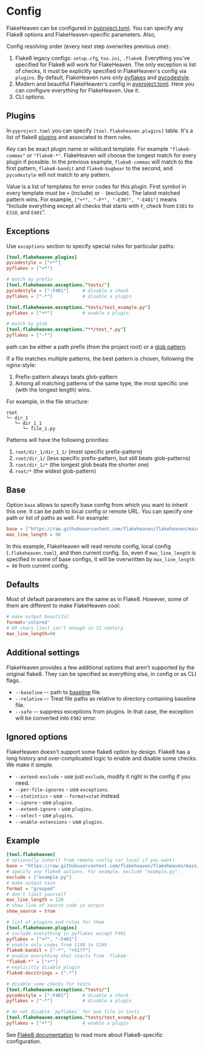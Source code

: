 # Config

FlakeHeaven can be configured in [pyproject.toml](https://www.python.org/dev/peps/pep-0518/). You can specify any Flake8 options and FlakeHeaven-specific parameters. Also,

Config resolving order (every next step overwrites previous one):

1. Flake8 legacy configs: `setup.cfg`, `tox.ini`, `.flake8`. Everything you've specified for Flake8 will work for FlakeHeaven. The only exception is list of checks, it must be explicitly specified in FlakeHeaven's config via `plugins`. By default, FlakeHeaven runs only [pyflakes](https://github.com/PyCQA/pyflakes) and [pycodestyle](https://pypi.org/project/pycodestyle/).
1. Modern and beautiful FlakeHeaven's config in [pyproject.toml](https://www.python.org/dev/peps/pep-0518/). Here you can configure everything for FlakeHeaven. Use it.
1. CLI options.

## Plugins

In `pyproject.toml` you can specify `[tool.flakeheaven.plugins]` table. It's a list of flake8 [plugins](./plugins) and associated to them rules.

Key can be exact plugin name or wildcard template. For example `"flake8-commas"` or `"flake8-*"`. FlakeHeaven will choose the longest match for every plugin if possible. In the previous example, `flake8-commas` will match to the first pattern, `flake8-bandit` and `flake8-bugbear` to the second, and `pycodestyle` will not match to any pattern.

Value is a list of templates for error codes for this plugin. First symbol in every template must be `+` (include) or `-` (exclude). The latest matched pattern wins. For example, `["+*", "-F*", "-E30?", "-E401"]` means "Include everything except all checks that starts with `F`, check from `E301` to `E310`, and `E401`".

## Exceptions

Use `exceptions` section to specify special rules for particular paths:

```toml
[tool.flakeheaven.plugins]
pycodestyle = ["+*"]
pyflakes = ["+*"]

# match by prefix
[tool.flakeheaven.exceptions."tests/"]
pycodestyle = ["-F401"]     # disable a check
pyflakes = ["-*"]           # disable a plugin

[tool.flakeheaven.exceptions."tests/test_example.py"]
pyflakes = ["+*"]           # enable a plugin

# match by glob
[tool.flakeheaven.exceptions."**/test_*.py"]
pyflakes = ["-*"]
```

path can be either a path prefix (from the project root) or a [glob pattern](https://docs.python.org/3/library/fnmatch.html).

If a file matches multiple patterns, the best pattern is chosen, following the nginx-style:
1. Prefix-pattern always beats glob-pattern
2. Among all matching patterns of the same type, the most specific one (with the longest length) wins.

For example, in the file structure:
```
root
└─ dir_1
   └─ dir_1_1
      └─ file_1.py
```

Patterns will have the following priorities:
1. `root/dir_1/dir_1_1/` (most specific prefix-pattern)
2. `root/dir_1/` (less specific prefix-pattern, but still beats glob-patterns)
3. `root/dir_1/*` (the longest glob beats the shorter one)
4. `root/*` (the widest glob-pattern)


## Base

Option `base` allows to specify base config from which you want to inherit this one. It can be path to local config or remote URL. You can specify one path or list of paths as well. For example:

```toml
base = ["https://raw.githubusercontent.com/flakeheaven/flakeheaven/main/pyproject.toml", ".flakeheaven.toml"]
max_line_length = 90
```

In this example, FlakeHeaven will read remote config, local config (`.flakeheaven.toml`), and then current config. So, even if `max_line_length` is specified in some of base configs, it will be overwritten by `max_line_length = 90` from current config.

## Defaults

Most of default parameters are the same as in Flake8. However, some of them are different to make FlakeHeaven cool:

```toml
# make output beautiful
format='colored'
# 80 chars limit isn't enough in 21 century
max_line_length=90
```

## Additional settings

FlakeHeaven provides a few additional options that aren't supported by the original flake8. They can be specified as everything else, in config or as CLI flags.

+ `--baseline` -- path to [baseline](commands/baseline) file.
+ `--relative` -- Treat file paths as relative to directory containing baseline file.
+ `--safe` -- suppress exceptions from plugins. In that case, the exception will be converted into `E902` error.

## Ignored options

FlakeHeaven doesn't support some flake8 option by design. Flake8 has a long history and over-complicated logic to enable and disable some checks. We make it simple.

+ `--extend-exclude` - use just `exclude`, modify it right in the config if you need.
+ `--per-file-ignores` - use `exceptions`.
+ `--statistics` - use `--format=stat` instead.
+ `--ignore` - use `plugins`.
+ `--extend-ignore` - use `plugins`.
+ `--select` - use `plugins`.
+ `--enable-extensions` - use `plugins`.

## Example

```toml
[tool.flakeheaven]
# optionally inherit from remote config (or local if you want)
base = "https://raw.githubusercontent.com/flakeheaven/flakeheaven/main/pyproject.toml"
# specify any flake8 options. For example, exclude "example.py":
exclude = ["example.py"]
# make output nice
format = "grouped"
# don't limit yourself
max_line_length = 120
# show line of source code in output
show_source = true

# list of plugins and rules for them
[tool.flakeheaven.plugins]
# include everything in pyflakes except F401
pyflakes = ["+*", "-F401"]
# enable only codes from S100 to S199
flake8-bandit = ["-*", "+S1??"]
# enable everything that starts from `flake8-`
"flake8-*" = ["+*"]
# explicitly disable plugin
flake8-docstrings = ["-*"]

# disable some checks for tests
[tool.flakeheaven.exceptions."tests/"]
pycodestyle = ["-F401"]     # disable a check
pyflakes = ["-*"]           # disable a plugin

# do not disable `pyflakes` for one file in tests
[tool.flakeheaven.exceptions."tests/test_example.py"]
pyflakes = ["+*"]           # enable a plugin
```

See [Flake8 documentation](http://flake8.pycqa.org/en/latest/user/configuration.html) to read more about Flake8-specific configuration.

